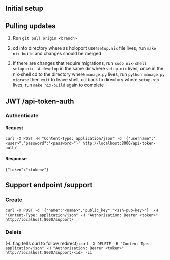 ## Initial setup

## Pulling updates

1. Run `git pull origin <branch>`

2. cd into directory where as holoport user`setup.nix` file lives, run `make nix-build` and changes should be merged

3. If there are changes that require migrations, run `sudo nix-shell setup.nix -A develop` in the same dir where `setup.nix` lives, once in the nix-shell cd to the directory where `manage.py` lives, run `python manage.py migrate` then `exit` to leave shell, cd back to directory where `setup.nix` lives, run `make nix-build` again to complete

## JWT /api-token-auth

### Authenticate

#### Request
`curl -X POST -H "Content-Type: application/json" -d '{"username":"<user>","password":"<password>"}' http://localhost:8000/api-token-auth/`

#### Response

`{"token":"<token>"}`


## Support endpoint /support

### Create
`curl -X POST -d '{"name":"<name>","public_key":"<ssh-pub-key>"}' -H "Content-Type: application/json" -H "Authorization: Bearer <token>" http://localhost:8000/support/`
### Delete
(-L flag tells curl to follow redirect)
`curl -X DELETE -H "Content-Tpe: application/json" -H "Authorization: Bearer <token>" http://localhost:8000/support/<id> -Li`
